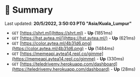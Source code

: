 # 📖 Summary
Last updated: **20/5/2022, 3:50:03 PTG "Asia/Kuala_Lumpur"**

- `GET` [https://shrt.ml](https://shrt.ml) - **Up** (1851ms)
- `GET` [https://hst.aytea.ml/](https://hst.aytea.ml/) - **Up** (621ms)
- `GET` [https://color.aytea.ml/4b31d6.png](https://color.aytea.ml/4b31d6.png) - **Up** (1484ms)
- `GET` [https://memeapi.aytea14.repl.co/gimme](https://memeapi.aytea14.repl.co/gimme) - **Up** (330ms)
- `GET` [https://teledrivemy.herokuapp.com/dashboard](https://teledrivemy.herokuapp.com/dashboard) - **Up** (28ms)
